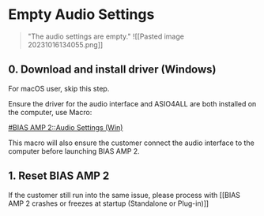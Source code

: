 # Empty Audio Settings
>"The audio settings are empty."
![[Pasted image 20231016134055.png]]

## 0. Download and install driver (Windows)

For macOS user, skip this step.

Ensure the driver for the audio interface and ASIO4ALL are both installed on the computer, use Macro:

<u>#BIAS AMP 2::Audio Settings (Win)</u>

This macro will also ensure the customer connect the audio interface to the computer before launching BIAS AMP 2. 

## 1. Reset BIAS AMP 2

If the customer still run into the same issue, please process with [[BIAS AMP 2 crashes or freezes at startup (Standalone or Plug-in)]]